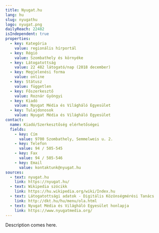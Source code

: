 ```yaml
---
title: Nyugat.hu
lang: hu
slug: nyugathu
logo: nyugat.png
dailyReach: 22482
isIndependent: true
properties:
  - key: Kategória
    value: regionális hírportál
  - key: Régió
    value: Szombathely és környéke
  - key: Látogatottság
    value: 22 482 látogató/nap (2018 december)
  - key: Megjelenési forma
    value: online
  - key: Státusz
    value: független
  - key: Főszerkesztő
    value: Roznár Gyöngyi
  - key: Kiadó
    value: Nyugat Média és Világháló Egyesület
  - key: Tulajdonosok
    value: Nyugat Média és Világháló Egyesület
contact:
  name: Kiadó/Szerkesztőség elérhetőségei
  fields:
    - key: Cím
      value: 9700 Szombathely, Semmelweis u. 2. 
    - key: Telefon
      value: 94 / 505-545
    - key: Fax
      value: 94 / 505-546
    - key: Email
      value: kontaktunk@nyugat.hu
sources:
  - text: nyugat.hu
    link: https://nyugat.hu/
  - text: Wikipedia szócikk
    link: https://hu.wikipedia.org/wiki/Index.hu
  - text: Látogatottsági adatok - Digitális Közönségmérési Tanács
    link: http://dkt.hu/hu/menu/ola.html
  - text: Nyugat Média és Világháló Egyesület honlapja
    link: https://www.nyugatmedia.org/
---
```


Description comes here.